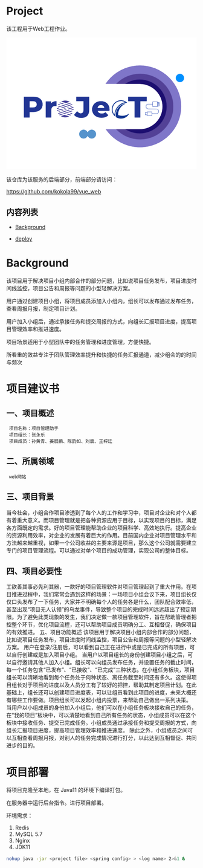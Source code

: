 # Project
该工程用于Web工程作业。

![project ICON](icon.png)

该仓库为该服务的后端部分，前端部分请访问：

https://github.com/kokola99/vue_web

## 内容列表
- [Background](#Background)

- [deploy](#项目部署)
 
# Background
该项目用于解决项目小组内部合作的部分问题，比如说项目任务发布，项目进度时间线监控，项目公告和周报等问题的小型轻解决方案。

用户通过创建项目小组，将项目成员添加入小组内，组长可以发布通过发布任务，查看周报月报，制定项目计划。

用户加入小组后，通过承接任务和提交周报的方式，向组长汇报项目进度，提高项目管理效率和推进速度。

项目场景适用于小型团队中的任务管理和进度管理，方便快捷。

所看重的效益专注于团队管理效率提升和快捷的任务汇报通道，减少组会的的时间与频次

# 项目建议书
## 一、项目概述
	 项目名称：项目管理助手
	 项目组长：张永乐
	 项目成员：孙黄青、姜展鹏、陈韵如、刘震、王梓廷
## 二、所属领域
	 web网站
## 三、项目背景
当今社会，小组合作项目渗透到了每个人的工作和学习中，项目对企业和对个人都有着重大意义。而项目管理就是把各种资源应用于目标，以实现项目的目标，满足各方面既定的需求。好的项目管理能帮助企业的项目科学、高效地执行。提高企业的资源利用效率，对企业的发展有着巨大的作用。目前国内企业对项目管理水平和方法越来越重视，如果一个公司收益的主要来源是项目，那么这个公司就需要建立专门的项目管理流程。可以通过对单个项目的成功管理，实现公司的整体目标。
## 四、项目必要性
工欲善其事必先利其器，一款好的项目管理软件对项目管理起到了重大作用。在项目推进过程中，我们常常会遇到这样的场景：一场项目小组会议下来，项目组长仅仅口头发布了一下任务，大家并不明确每个人的任务各是什么，团队配合效率低，甚至出现“项目无人认领”的乌龙事件，导致整个项目的完成时间远远超出了预定期限。为了避免此类现象的发生，我们决定做一款项目管理软件，旨在帮助管理者把控整个环节，优化项目流程，还可以帮助项目成员明确分工、互相督促，确保项目的有效推进。
五、项目功能概述
该项目用于解决项目小组内部合作的部分问题，比如说项目任务发布，项目进度时间线监控，项目公告和周报等问题的小型轻解决方案。
用户在登录/注册后，可以看到自己正在进行中或是已完成的所有项目，可以自行创建或是加入项目小组。
当用户以项目组长的身份创建项目小组之后，可以自行邀请其他人加入小组。组长可以向组员发布任务，并设置任务的截止时间，每一个任务包含“已发布”、“已接收”、“已完成”三种状态。在小组任务板块，项目组长可以清晰地看到每个任务处于何种状态、离任务截至时间还有多久。这使得项目组长对于项目的进度以及人员分工有了较好的把控，帮助其制定项目计划。在此基础上，组长还可以创建项目进度表，可以让组员看到此项目的进度，未来大概还有哪些工作要做。项目组长可以发起小组内投票，来帮助自己做出一系列决策。
当用户以小组成员的身份加入小组后，他们可以在小组任务板块接收自己的任务，在“我的项目”板块中，可以清楚地看到自己所有任务的状态，小组成员可以在这个板块中接收任务、提交已完成任务。小组成员通过承接任务和提交周报的方式，向组长汇报项目进度，提高项目管理效率和推进速度。
除此之外，小组成员之间可以互相查看周报月报，对别人的任务完成情况进行打分，以此达到互相督促、共同进步的目的。


# 项目部署
将项目克隆至本地，在 Java11 的环境下编译打包。

在服务器中运行后台指令。进行项目部署。

环境需求：
1. Redis
2. MySQL 5.7
3. Nginx
4. JDK11

```bash
nohup java -jar <project file> <spring config> > <log name> 2>&1 &
```